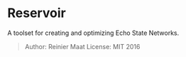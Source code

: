 Reservoir
=========
A toolset for creating and optimizing Echo State Networks.

>Author: Reinier Maat
>License: MIT
>2016
